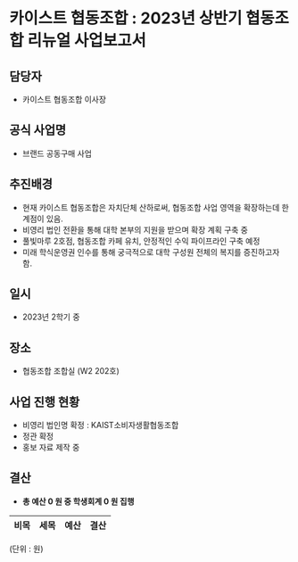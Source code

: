 카이스트 협동조합 : 2023년 상반기 협동조합 리뉴얼 사업보고서
======

## 담당자
- 카이스트 협동조합 이사장

## 공식 사업명
- 브랜드 공동구매 사업

## 추진배경
- 현재 카이스트 협동조합은 자치단체 산하로써, 협동조합 사업 영역을 확장하는데 한계점이 있음.
- 비영리 법인 전환을 통해 대학 본부의 지원을 받으며 확장 계획 구축 중
- 풀빛마루 2호점, 협동조합 카페 유치, 안정적인 수익 파이프라인 구축 예정
- 미래 학식운영권 인수를 통해 궁극적으로 대학 구성원 전체의 복지를 증진하고자 함. 

## 일시
- 2023년 2학기 중

## 장소
- 협동조합 조합실 (W2 202호)

## 사업 진행 현황 
- 비영리 법인명 확정 : KAIST소비자생활협동조합
- 정관 확정
- 홍보 자료 제작 중



 


## 결산
- **총 예산 0 원 중 학생회계 0 원 집행**

|  비목  |  세목  |  예산  |  결산  |
|---|---|---|---|


(단위 : 원)
